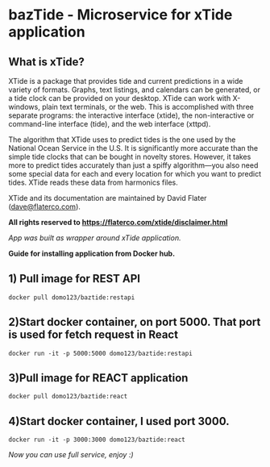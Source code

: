 # bazTide - Microservice for xTide application

## What is xTide?
XTide is a package that provides tide and current predictions in a wide variety of formats.  Graphs, text listings, and calendars can be generated, or a tide clock can be provided on your desktop. XTide can work with X-windows, plain text terminals, or the web.  This is accomplished with three separate programs:  the interactive interface (xtide), the non-interactive or command-line interface (tide), and the web interface (xttpd).

The algorithm that XTide uses to predict tides is the one used by the National Ocean Service in the U.S.  It is significantly more accurate than the simple tide clocks that can be bought in novelty stores.  However, it takes more to predict tides accurately than just a spiffy algorithm—you also need some special data for each and every location for which you want to predict tides.  XTide reads these data from harmonics files.

XTide and its documentation are maintained by David Flater (dave@flaterco.com).

**All rights reserved to https://flaterco.com/xtide/disclaimer.html** 

*App was built as wrapper around xTide application.*

**Guide for installing application from Docker hub.**

## 1) Pull image for REST API

```docker pull domo123/baztide:restapi```

## 2)Start docker container, on port 5000. That port is used for fetch request in React

```docker run -it -p 5000:5000 domo123/baztide:restapi```

## 3)Pull image for REACT application

```docker pull domo123/baztide:react```

## 4)Start docker container, I used port 3000.

```docker run -it -p 3000:3000 domo123/baztide:react```

*Now you can use full service, enjoy :)*
